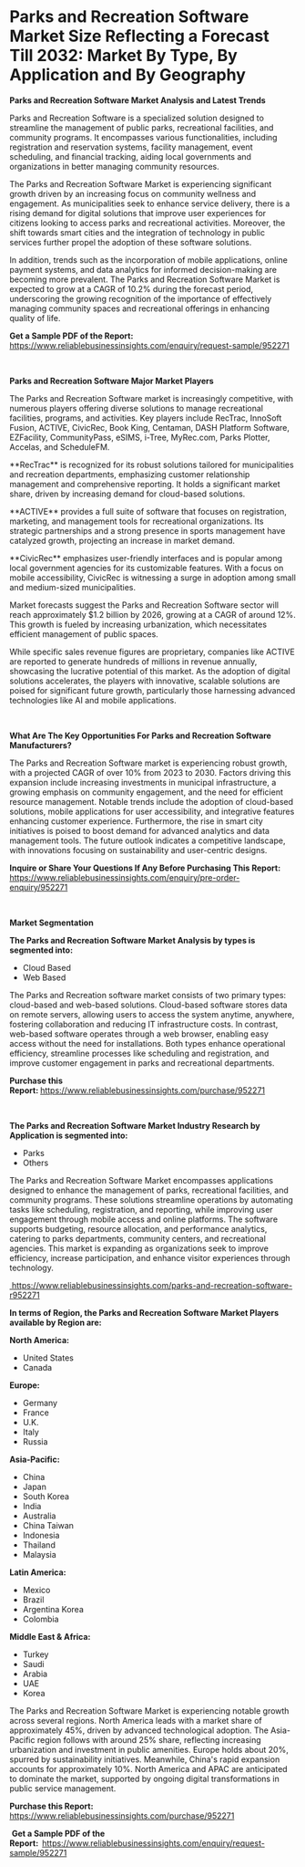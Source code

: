 <p><h1>Parks and Recreation Software Market Size Reflecting a Forecast Till 2032: Market By Type, By Application and By Geography</h1></p><p><strong>Parks and Recreation Software Market Analysis and Latest Trends</strong></p>
<p><p>Parks and Recreation Software is a specialized solution designed to streamline the management of public parks, recreational facilities, and community programs. It encompasses various functionalities, including registration and reservation systems, facility management, event scheduling, and financial tracking, aiding local governments and organizations in better managing community resources.</p><p>The Parks and Recreation Software Market is experiencing significant growth driven by an increasing focus on community wellness and engagement. As municipalities seek to enhance service delivery, there is a rising demand for digital solutions that improve user experiences for citizens looking to access parks and recreational activities. Moreover, the shift towards smart cities and the integration of technology in public services further propel the adoption of these software solutions.</p><p>In addition, trends such as the incorporation of mobile applications, online payment systems, and data analytics for informed decision-making are becoming more prevalent. The Parks and Recreation Software Market is expected to grow at a CAGR of 10.2% during the forecast period, underscoring the growing recognition of the importance of effectively managing community spaces and recreational offerings in enhancing quality of life.</p></p>
<p><strong>Get a Sample PDF of the Report:&nbsp;</strong> <a href="https://www.reliablebusinessinsights.com/enquiry/request-sample/952271?utm_campaign=63&utm_medium=2&utm_source=Github&utm_content=ia&utm_term=17042025&utm_id=parks-and-recreation-software">https://www.reliablebusinessinsights.com/enquiry/request-sample/952271</a></p>
<p>&nbsp;</p>
<p><strong>Parks and Recreation Software Major Market Players</strong></p>
<p><p>The Parks and Recreation Software market is increasingly competitive, with numerous players offering diverse solutions to manage recreational facilities, programs, and activities. Key players include RecTrac, InnoSoft Fusion, ACTIVE, CivicRec, Book King, Centaman, DASH Platform Software, EZFacility, CommunityPass, eSIMS, i-Tree, MyRec.com, Parks Plotter, Accelas, and ScheduleFM.</p><p>**RecTrac** is recognized for its robust solutions tailored for municipalities and recreation departments, emphasizing customer relationship management and comprehensive reporting. It holds a significant market share, driven by increasing demand for cloud-based solutions.</p><p>**ACTIVE** provides a full suite of software that focuses on registration, marketing, and management tools for recreational organizations. Its strategic partnerships and a strong presence in sports management have catalyzed growth, projecting an increase in market demand.</p><p>**CivicRec** emphasizes user-friendly interfaces and is popular among local government agencies for its customizable features. With a focus on mobile accessibility, CivicRec is witnessing a surge in adoption among small and medium-sized municipalities.</p><p>Market forecasts suggest the Parks and Recreation Software sector will reach approximately $1.2 billion by 2026, growing at a CAGR of around 12%. This growth is fueled by increasing urbanization, which necessitates efficient management of public spaces.</p><p>While specific sales revenue figures are proprietary, companies like ACTIVE are reported to generate hundreds of millions in revenue annually, showcasing the lucrative potential of this market. As the adoption of digital solutions accelerates, the players with innovative, scalable solutions are poised for significant future growth, particularly those harnessing advanced technologies like AI and mobile applications.</p></p>
<p>&nbsp;</p>
<p><strong>What Are The Key Opportunities For Parks and Recreation Software Manufacturers?</strong></p>
<p><p>The Parks and Recreation Software market is experiencing robust growth, with a projected CAGR of over 10% from 2023 to 2030. Factors driving this expansion include increasing investments in municipal infrastructure, a growing emphasis on community engagement, and the need for efficient resource management. Notable trends include the adoption of cloud-based solutions, mobile applications for user accessibility, and integrative features enhancing customer experience. Furthermore, the rise in smart city initiatives is poised to boost demand for advanced analytics and data management tools. The future outlook indicates a competitive landscape, with innovations focusing on sustainability and user-centric designs.</p></p>
<p><strong>Inquire or Share Your Questions If Any Before Purchasing This Report:</strong> <a href="https://www.reliablebusinessinsights.com/enquiry/pre-order-enquiry/952271?utm_campaign=63&utm_medium=2&utm_source=Github&utm_content=ia&utm_term=17042025&utm_id=parks-and-recreation-software">https://www.reliablebusinessinsights.com/enquiry/pre-order-enquiry/952271</a></p>
<p>&nbsp;</p>
<p><strong>Market Segmentation</strong></p>
<p><strong>The Parks and Recreation Software Market Analysis by types is segmented into:</strong></p>
<p><ul><li>Cloud Based</li><li>Web Based</li></ul></p>
<p><p>The Parks and Recreation software market consists of two primary types: cloud-based and web-based solutions. Cloud-based software stores data on remote servers, allowing users to access the system anytime, anywhere, fostering collaboration and reducing IT infrastructure costs. In contrast, web-based software operates through a web browser, enabling easy access without the need for installations. Both types enhance operational efficiency, streamline processes like scheduling and registration, and improve customer engagement in parks and recreational departments.</p></p>
<p><strong>Purchase this Report:&nbsp;</strong><a href="https://www.reliablebusinessinsights.com/purchase/952271?utm_campaign=63&utm_medium=2&utm_source=Github&utm_content=ia&utm_term=17042025&utm_id=parks-and-recreation-software">https://www.reliablebusinessinsights.com/purchase/952271</a></p>
<p>&nbsp;</p>
<p><strong>The Parks and Recreation Software Market Industry Research by Application is segmented into:</strong></p>
<p><ul><li>Parks</li><li>Others</li></ul></p>
<p><p>The Parks and Recreation Software Market encompasses applications designed to enhance the management of parks, recreational facilities, and community programs. These solutions streamline operations by automating tasks like scheduling, registration, and reporting, while improving user engagement through mobile access and online platforms. The software supports budgeting, resource allocation, and performance analytics, catering to parks departments, community centers, and recreational agencies. This market is expanding as organizations seek to improve efficiency, increase participation, and enhance visitor experiences through technology.</p></p>
<p><a href="https://www.reliablebusinessinsights.com/parks-and-recreation-software-r952271?utm_campaign=63&utm_medium=2&utm_source=Github&utm_content=ia&utm_term=17042025&utm_id=parks-and-recreation-software">&nbsp;https://www.reliablebusinessinsights.com/parks-and-recreation-software-r952271</a></p>
<p><strong>In terms of Region, the Parks and Recreation Software Market Players available by Region are:</strong></p>
<p>
    <p> <strong> North America: </strong>
        <ul>
            <li>United States</li>
            <li>Canada</li>
        </ul>
        </p> 
    <p> <strong> Europe: </strong>
        <ul>
            <li>Germany</li>
            <li>France</li>
            <li>U.K.</li>
            <li>Italy</li>
            <li>Russia</li>
        </ul>
        </p> 
    <p> <strong> Asia-Pacific: </strong>
        <ul>
            <li>China</li>
            <li>Japan</li>
            <li>South Korea</li>
            <li>India</li>
            <li>Australia</li>
            <li>China Taiwan</li>
            <li>Indonesia</li>
            <li>Thailand</li>
            <li>Malaysia</li>
        </ul>
        </p> 
    <p> <strong> Latin America: </strong>
        <ul>
            <li>Mexico</li>
            <li>Brazil</li>
            <li>Argentina Korea</li>
            <li>Colombia</li>
        </ul>
        </p> 
    <p> <strong> Middle East & Africa: </strong>
        <ul>
            <li>Turkey</li>
            <li>Saudi</li>
            <li>Arabia</li>
            <li>UAE</li>
            <li>Korea</li>
        </ul>
    </p>
    </p>
<p><p>The Parks and Recreation Software Market is experiencing notable growth across several regions. North America leads with a market share of approximately 45%, driven by advanced technological adoption. The Asia-Pacific region follows with around 25% share, reflecting increasing urbanization and investment in public amenities. Europe holds about 20%, spurred by sustainability initiatives. Meanwhile, China's rapid expansion accounts for approximately 10%. North America and APAC are anticipated to dominate the market, supported by ongoing digital transformations in public service management.</p></p>
<p><strong>Purchase this Report: </strong><a href="https://www.reliablebusinessinsights.com/purchase/952271?utm_campaign=63&utm_medium=2&utm_source=Github&utm_content=ia&utm_term=17042025&utm_id=parks-and-recreation-software">https://www.reliablebusinessinsights.com/purchase/952271</a></p>
<p>&nbsp;<strong>Get a Sample PDF of the Report:&nbsp;&nbsp;</strong><a href="https://www.reliablebusinessinsights.com/enquiry/request-sample/952271?utm_campaign=63&utm_medium=2&utm_source=Github&utm_content=ia&utm_term=17042025&utm_id=parks-and-recreation-software">https://www.reliablebusinessinsights.com/enquiry/request-sample/952271</a></p>
<p><strong></strong></p>
<p><p></p><p></p><p></p></p>